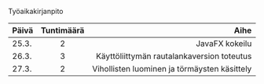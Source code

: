 Työaikakirjanpito

| Päivä        | Tuntimäärä| Aihe |
| ------------- |:-------------:| -----:|
|25.3.| 2 | JavaFX kokeilu  |
|26.3. | 3 | Käyttöliittymän rautalankaversion toteutus|
|27.3. |2| Vihollisten luominen ja törmäysten käsittely  |